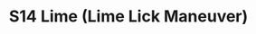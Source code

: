 ---
title: S14 Lime (Lime Lick Maneuver)
permalink: "/teams/s14-lime"
members:
- Austin Plier - Captain
- Garbage Can - QB
- Barry Mauck
- Christine Hohl
- Eduard Farriol
- Brandon McFarland
- Rek Lecounte
- RJ Martin
- Sequoia Howell
- Tim Taylor
- Timothy Williams
- Shadow
- Vinnie DeRight
teamid: 5098
name: S14 Lime
color: Lime Lick Maneuver
division: ''
---